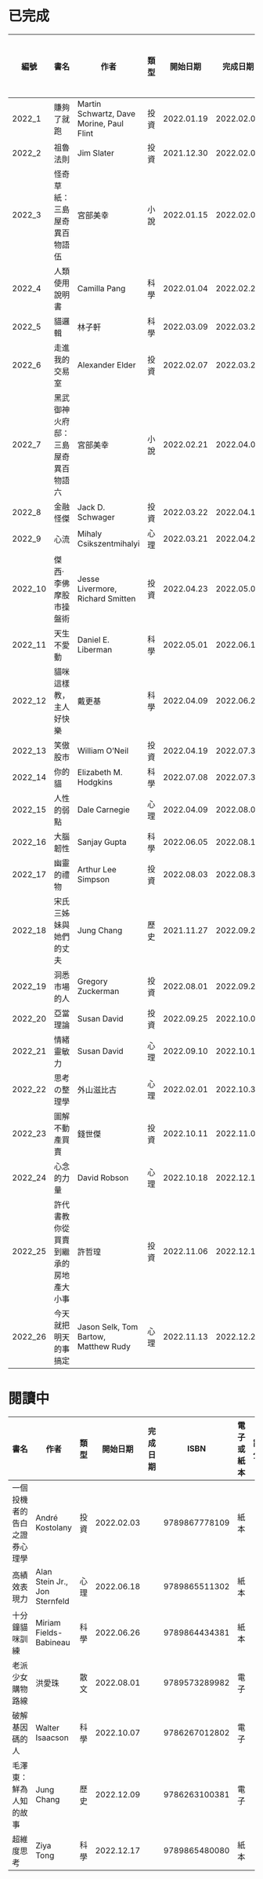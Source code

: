 # 已完成
| 編號 | 書名 | 作者 | 類型 | 開始日期 | 完成日期 | ISBN | 電子或紙本 | 評分 |
| ----------- | ----------- | ----------- | ----------- | ----------- | ----------- | ----------- | ----------- | ----------- |
| 2022_1 | 賺夠了就跑 | Martin Schwartz, Dave Morine, Paul Flint | 投資 | 2022.01.19 | 2022.02.02 | 9789866613616 | 紙本 | 8 |
| 2022_2 | 祖魯法則 | Jim Slater | 投資 | 2021.12.30 | 2022.02.05 | 9789869664448 | 紙本 | 7 |
| 2022_3 | 怪奇草紙：三島屋奇異百物語伍 | 宮部美幸 | 小說 | 2022.01.15 | 2022.02.08 | 9789579447423 | 電子 | 7 |
| 2022_4 | 人類使用說明書 | Camilla Pang | 科學 | 2022.01.04 | 2022.02.27 | 9789865549213 | 紙本 | 7 |
| 2022_5 | 貓邏輯 | 林子軒 | 科學 | 2022.03.09 | 2022.03.20 | 9789863843818 | 紙本 | 9 |
| 2022_6 | 走進我的交易室 | Alexander Elder | 投資 | 2022.02.07 | 2022.03.21 | 9789867645678 | 紙本 | 9 |
| 2022_7 | 黑武御神火府邸：三島屋奇異百物語六 | 宮部美幸 | 小說 | 2022.02.21 | 2022.04.03 | 9789865580223 | 電子 | 7 |
| 2022_8 | 金融怪傑 | Jack D. Schwager | 投資 | 2022.03.22 | 2022.04.17 | 9789869933025 | 紙本 | 7 |
| 2022_9 | 心流 | Mihaly Csikszentmihalyi | 心理 | 2022.03.21 | 2022.04.27 | 9789869753401 | 紙本 | 10 |
| 2022_10 | 傑西‧李佛摩股市操盤術 | Jesse Livermore, Richard Smitten | 投資 | 2022.04.23 | 2022.05.08 | 9789863413875 | 紙本 | 6 |
| 2022_11 | 天生不愛動 | Daniel E. Liberman | 科學 | 2022.05.01 | 2022.06.15 | 9789860682151 | 紙本 | 10 |
| 2022_12 | 貓咪這樣教，主人好快樂 | 戴更基 | 科學 | 2022.04.09 | 2022.06.20 | 9789861858197 | 紙本 | 7 |
| 2022_13 | 笑傲股市 | William O’Neil | 投資 | 2022.04.19 | 2022.07.31 | 9789863414667 | 紙本 | 9 |
| 2022_14 | 你的貓 | Elizabeth M. Hodgkins | 科學 | 2022.07.08 | 2022.07.31 | 9789869277396 | 紙本 | 8 |
| 2022_15 | 人性的弱點 | Dale Carnegie | 心理 | 2022.04.09 | 2022.08.06 | 9789571382807 | 電子 | 7 |
| 2022_16 | 大腦韌性 | Sanjay Gupta | 科學 | 2022.06.05 | 2022.08.17 | 9789860612943 | 紙本 | 9 |
| 2022_17 | 幽靈的禮物 | Arthur Lee Simpson | 投資 | 2022.08.03 | 2022.08.31 | 9789868414822 | 紙本 | 8 |
| 2022_18 | 宋氏三姊妹與她們的丈夫 | Jung Chang | 歷史 | 2021.11.27 | 2022.09.25 | 9789863447849 | 電子 | 9 |
| 2022_19 | 洞悉市場的人 | Gregory Zuckerman | 投資 | 2022.08.01 | 2022.09.28 | 9789865535025 | 紙本 | 7 |
| 2022_20 | 亞當理論 | Susan David | 投資 | 2022.09.25 | 2022.10.09 | 9789866320866 | 紙本 | 9 |
| 2022_21 | 情緒靈敏力 | Susan David | 心理 | 2022.09.10 | 2022.10.16 | 9789864792863 | 紙本 | 8 |
| 2022_22 | 思考の整理學 | 外山滋比古 | 心理 | 2022.02.01 | 2022.10.31 | 9784480020475 | 紙本 | 7 |
| 2022_23 | 圖解不動產買賣 | 錢世傑 | 投資 | 2022.10.11 | 2022.11.05 | 9789869591980 | 紙本 | 8 |
| 2022_24 | 心念的力量 | David Robson | 心理 | 2022.10.18 | 2022.12.10 | 9786267099568 | 紙本 | 9 |
| 2022_25 | 許代書教你從買賣到繼承的房地產大小事 | 許哲瑝 | 投資 | 2022.11.06 | 2022.12.12 | 9789869951821 | 紙本 | 8 |
| 2022_26 | 今天就把明天的事搞定 | Jason Selk, Tom Bartow, Matthew Rudy | 心理 | 2022.11.13 | 2022.12.21 | 9789863427599 | 紙本 | 9 |


# 閱讀中
| 書名 | 作者 | 類型 | 開始日期 | 完成日期 | ISBN | 電子或紙本 | 評分 |
| ----------- | ----------- | ----------- | ----------- | ----------- | ----------- | ----------- | ----------- |
| 一個投機者的告白之證券心理學 | André Kostolany | 投資 | 2022.02.03 | | 9789867778109 | 紙本 | |
| 高績效表現力 | Alan Stein Jr., Jon Sternfeld | 心理 | 2022.06.18 | | 9789865511302 | 紙本 | |
| 十分鐘貓咪訓練 | Miriam Fields-Babineau | 科學 | 2022.06.26 | | 9789864434381 | 紙本 | |
| 老派少女購物路線 | 洪愛珠 | 散文 | 2022.08.01 | | 9789573289982 | 電子 | |
| 破解基因碼的人 | Walter Isaacson | 科學 | 2022.10.07 | | 9786267012802 | 電子 | |
| 毛澤東：鮮為人知的故事 | Jung Chang | 歷史 | 2022.12.09 | | 9786263100381 | 電子 | |
| 超維度思考 | Ziya Tong | 科學 | 2022.12.17 | | 9789865480080 | 紙本 | |
